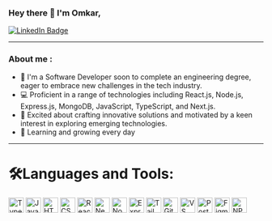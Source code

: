 ### Hey there 👋 I'm Omkar,

<div id="badges">
  <a href="https://www.linkedin.com/in/omkar-kamble-4a5b5522b">
    <img src="https://img.shields.io/badge/LinkedIn-blue?style=for-the-badge&logo=linkedin&logoColor=white" alt="LinkedIn Badge"/>
  </a>
</div>
<hr>

### About me :

- 🌱 I'm a Software Developer soon to complete an engineering degree, eager to embrace new challenges in the tech industry.
- 💻 Proficient in a range of technologies including React.js, Node.js, Express.js, MongoDB, JavaScript, TypeScript, and Next.js.
- 💼 Excited about crafting innovative solutions and motivated by a keen interest in exploring emerging technologies.
- 👯 Learning and growing every day

<hr>
<h1>🛠️Languages and Tools:</h1>
<div>
  <img width="30" title="Typescript" src="https://user-images.githubusercontent.com/25181517/183890598-19a0ac2d-e88a-4005-a8df-1ee36782fde1.png"/>
  <img width="30" title="Javascript" src="https://user-images.githubusercontent.com/25181517/117447155-6a868a00-af3d-11eb-9cfe-245df15c9f3f.png"/>
  <img width="30" title="HTML" src="https://user-images.githubusercontent.com/25181517/192158954-f88b5814-d510-4564-b285-dff7d6400dad.png"/>
  <img width="30" title="CSS" src="https://user-images.githubusercontent.com/25181517/183898674-75a4a1b1-f960-4ea9-abcb-637170a00a75.png"/>
  <img width="30" title="React.js" src="https://user-images.githubusercontent.com/25181517/183897015-94a058a6-b86e-4e42-a37f-bf92061753e5.png"/>
  <img width="30" title="Next.js" src="https://github.com/marwin1991/profile-technology-icons/assets/136815194/5f8c622c-c217-4649-b0a9-7e0ee24bd704"/>
  <img width="30" title="Node.js" src="https://user-images.githubusercontent.com/25181517/183568594-85e280a7-0d7e-4d1a-9028-c8c2209e073c.png"/>
  <img width="30" title="Express.js" src="https://user-images.githubusercontent.com/25181517/183859966-a3462d8d-1bc7-4880-b353-e2cbed900ed6.png"/>
  <img width="30" title="Tailwind" src="https://user-images.githubusercontent.com/25181517/202896760-337261ed-ee92-4979-84c4-d4b829c7355d.png"/>
  <img width="30" title="Git" src="https://user-images.githubusercontent.com/25181517/192108372-f71d70ac-7ae6-4c0d-8395-51d8870c2ef0.png"/>
  <img width="30" title="VS Code" src="https://user-images.githubusercontent.com/25181517/192108891-d86b6220-e232-423a-bf5f-90903e6887c3.png"/>
  <img width="30" title="Postman" src="https://user-images.githubusercontent.com/25181517/192109061-e138ca71-337c-4019-8d42-4792fdaa7128.png"/>
  <img width="30" title="Figma" src="https://user-images.githubusercontent.com/25181517/189715289-df3ee512-6eca-463f-a0f4-c10d94a06b2f.png"/>
  <img width="30" title="NPM" src="https://user-images.githubusercontent.com/25181517/121401671-49102800-c959-11eb-9f6f-74d49a5e1774.png"/>
</div>


